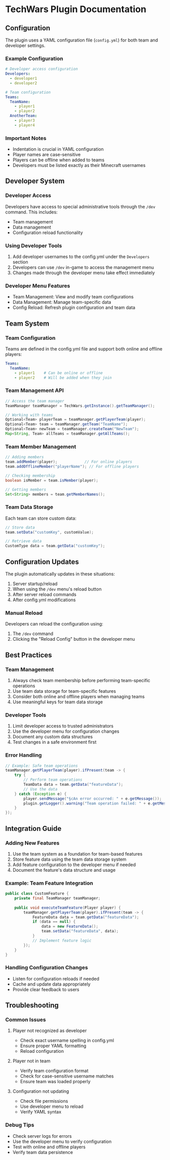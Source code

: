 # TechWars Plugin Documentation

## Configuration
The plugin uses a YAML configuration file (`config.yml`) for both team and developer settings.

### Example Configuration
```yaml
# Developer access configuration
Developers:
  - developer1
  - developer2

# Team configuration
Teams:
  TeamName:
    - player1
    - player2
  AnotherTeam:
    - player3
    - player4
```

### Important Notes
- Indentation is crucial in YAML configuration
- Player names are case-sensitive
- Players can be offline when added to teams
- Developers must be listed exactly as their Minecraft usernames

## Developer System

### Developer Access
Developers have access to special administrative tools through the `/dev` command. This includes:
- Team management
- Data management
- Configuration reload functionality

### Using Developer Tools
1. Add developer usernames to the config.yml under the `Developers` section
2. Developers can use `/dev` in-game to access the management menu
3. Changes made through the developer menu take effect immediately

### Developer Menu Features
- Team Management: View and modify team configurations
- Data Management: Manage team-specific data
- Config Reload: Refresh plugin configuration and team data

## Team System

### Team Configuration
Teams are defined in the config.yml file and support both online and offline players:
```yaml
Teams:
  TeamName:
    - player1    # Can be online or offline
    - player2    # Will be added when they join
```

### Team Management API
```java
// Access the team manager
TeamManager teamManager = TechWars.getInstance().getTeamManager();

// Working with teams
Optional<Team> playerTeam = teamManager.getPlayerTeam(player);
Optional<Team> team = teamManager.getTeam("TeamName");
Optional<Team> newTeam = teamManager.createTeam("NewTeam");
Map<String, Team> allTeams = teamManager.getAllTeams();
```

### Team Member Management
```java
// Adding members
team.addMember(player);            // For online players
team.addOfflineMember("playerName"); // For offline players

// Checking membership
boolean isMember = team.isMember(player);

// Getting members
Set<String> members = team.getMemberNames();
```

### Team Data Storage
Each team can store custom data:
```java
// Store data
team.setData("customKey", customValue);

// Retrieve data
CustomType data = team.getData("customKey");
```

## Configuration Updates
The plugin automatically updates in these situations:
1. Server startup/reload
2. When using the `/dev` menu's reload button
3. After server reload commands
4. After config.yml modifications

### Manual Reload
Developers can reload the configuration using:
1. The `/dev` command
2. Clicking the "Reload Config" button in the developer menu

## Best Practices

### Team Management
1. Always check team membership before performing team-specific operations
2. Use team data storage for team-specific features
3. Consider both online and offline players when managing teams
4. Use meaningful keys for team data storage

### Developer Tools
1. Limit developer access to trusted administrators
2. Use the developer menu for configuration changes
3. Document any custom data structures
4. Test changes in a safe environment first

### Error Handling
```java
// Example: Safe team operations
teamManager.getPlayerTeam(player).ifPresent(team -> {
    try {
        // Perform team operations
        TeamData data = team.getData("featureData");
        // Use the data
    } catch (Exception e) {
        player.sendMessage("§cAn error occurred: " + e.getMessage());
        plugin.getLogger().warning("Team operation failed: " + e.getMessage());
    }
});
```

## Integration Guide

### Adding New Features
1. Use the team system as a foundation for team-based features
2. Store feature data using the team data storage system
3. Add feature configuration to the developer menu if needed
4. Document the feature's data structure and usage

### Example: Team Feature Integration
```java
public class CustomFeature {
    private final TeamManager teamManager;
    
    public void executeTeamFeature(Player player) {
        teamManager.getPlayerTeam(player).ifPresent(team -> {
            FeatureData data = team.getData("featureData");
            if (data == null) {
                data = new FeatureData();
                team.setData("featureData", data);
            }
            // Implement feature logic
        });
    }
}
```

### Handling Configuration Changes
- Listen for configuration reloads if needed
- Cache and update data appropriately
- Provide clear feedback to users

## Troubleshooting

### Common Issues
1. Player not recognized as developer
   - Check exact username spelling in config.yml
   - Ensure proper YAML formatting
   - Reload configuration

2. Player not in team
   - Verify team configuration format
   - Check for case-sensitive username matches
   - Ensure team was loaded properly

3. Configuration not updating
   - Check file permissions
   - Use developer menu to reload
   - Verify YAML syntax

### Debug Tips
- Check server logs for errors
- Use the developer menu to verify configuration
- Test with online and offline players
- Verify team data persistence